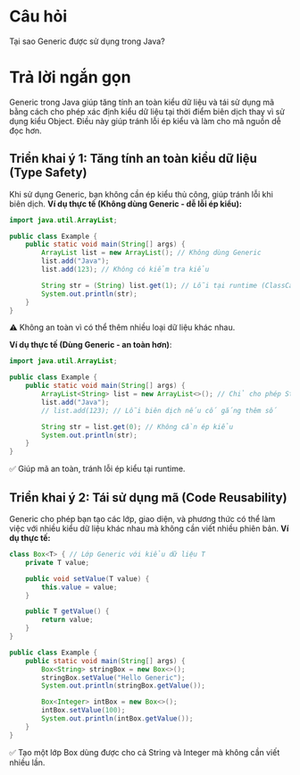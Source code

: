 # Câu hỏi
Tại sao Generic được sử dụng trong Java?

# Trả lời ngắn gọn  
Generic trong Java giúp tăng tính an toàn kiểu dữ liệu và tái sử dụng mã bằng cách cho phép xác định kiểu dữ liệu tại thời điểm biên dịch thay vì sử dụng kiểu Object. Điều này giúp tránh lỗi ép kiểu và làm cho mã nguồn dễ đọc hơn.


## Triển khai ý 1: Tăng tính an toàn kiểu dữ liệu (Type Safety)
Khi sử dụng Generic, bạn không cần ép kiểu thủ công, giúp tránh lỗi khi biên dịch. 
**Ví dụ thực tế (Không dùng Generic - dễ lỗi ép kiểu):**  
```java
import java.util.ArrayList;

public class Example {
    public static void main(String[] args) {
        ArrayList list = new ArrayList(); // Không dùng Generic
        list.add("Java");
        list.add(123); // Không có kiểm tra kiểu

        String str = (String) list.get(1); // Lỗi tại runtime (ClassCastException)
        System.out.println(str);
    }
}
```  
⚠ Không an toàn vì có thể thêm nhiều loại dữ liệu khác nhau.

**Ví dụ thực tế (Dùng Generic - an toàn hơn)**:
```java
import java.util.ArrayList;

public class Example {
    public static void main(String[] args) {
        ArrayList<String> list = new ArrayList<>(); // Chỉ cho phép String
        list.add("Java");
        // list.add(123); // Lỗi biên dịch nếu cố gắng thêm số

        String str = list.get(0); // Không cần ép kiểu
        System.out.println(str);
    }
}

```
✅ Giúp mã an toàn, tránh lỗi ép kiểu tại runtime.

## Triển khai ý 2: Tái sử dụng mã (Code Reusability) 
Generic cho phép bạn tạo các lớp, giao diện, và phương thức có thể làm việc với nhiều kiểu dữ liệu khác nhau mà không cần viết nhiều phiên bản. 
**Ví dụ thực tế:**  
```java
class Box<T> { // Lớp Generic với kiểu dữ liệu T
    private T value;

    public void setValue(T value) {
        this.value = value;
    }

    public T getValue() {
        return value;
    }
}

public class Example {
    public static void main(String[] args) {
        Box<String> stringBox = new Box<>();
        stringBox.setValue("Hello Generic");
        System.out.println(stringBox.getValue());

        Box<Integer> intBox = new Box<>();
        intBox.setValue(100);
        System.out.println(intBox.getValue());
    }
}

```  
✅ Tạo một lớp Box dùng được cho cả String và Integer mà không cần viết nhiều lần.
